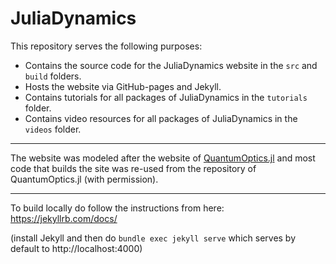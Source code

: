 # JuliaDynamics

This repository serves the following purposes:

* Contains the source code for the JuliaDynamics website in the `src` and `build` folders.
* Hosts the website via GitHub-pages and Jekyll.
* Contains tutorials for all packages of JuliaDynamics in the `tutorials` folder.
* Contains video resources for all packages of JuliaDynamics in the `videos` folder.

---

The website was modeled after the website of [QuantumOptics.jl](https://qojulia.org/) and most code that builds the site was re-used from the repository of QuantumOptics.jl (with permission).

---
To build locally do follow the instructions from here: https://jekyllrb.com/docs/

(install Jekyll and then do `bundle exec jekyll serve` which serves by default to http://localhost:4000)
